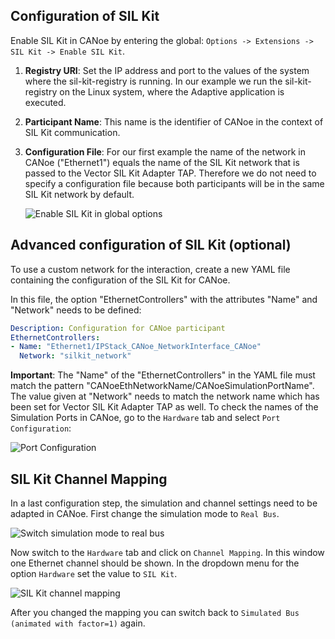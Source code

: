 ## Configuration of SIL Kit

Enable SIL Kit in CANoe by entering the global: `Options -> Extensions -> SIL Kit -> Enable SIL Kit`.

1. **Registry URI**: Set the IP address and port to the values of the system where the sil-kit-registry is running. In our example we run the sil-kit-registry on the Linux system, where the Adaptive application is executed.

2. **Participant Name**: This name is the identifier of CANoe in the context of SIL Kit communication.  

3. **Configuration File**: For our first example the name of the network in CANoe ("Ethernet1") equals the name of the SIL Kit network that is passed to the Vector SIL Kit Adapter TAP. Therefore we do not need to specify a configuration file because both participants will be in the same SIL Kit network by default.

      ![Enable SIL Kit in global options](../images/EnableSILKit.png)

## Advanced configuration of SIL Kit (optional)

To use a custom network for the interaction, create a new YAML file containing the configuration of the SIL Kit for CANoe.

In this file, the option "EthernetControllers" with the attributes "Name" and "Network" needs to be defined:

```YAML
Description: Configuration for CANoe participant
EthernetControllers:
- Name: "Ethernet1/IPStack_CANoe_NetworkInterface_CANoe"
  Network: "silkit_network"
```

**Important**: The "Name" of the "EthernetControllers" in the YAML file must match the pattern "CANoeEthNetworkName/CANoeSimulationPortName". The value given at "Network" needs to match the network name which has been set for Vector SIL Kit Adapter TAP as well. To check the names of the Simulation Ports in CANoe, go to the `Hardware` tab and select `Port Configuration`:

![Port Configuration](../images/PortConfiguration.png)

## SIL Kit Channel Mapping

In a last configuration step, the simulation and channel settings need to be adapted in CANoe. First change the simulation mode to `Real Bus`.

![Switch simulation mode to real bus](../images/SwitchToRealBus.png)  

Now switch to the `Hardware` tab and click on `Channel Mapping`. In this window one Ethernet channel should be shown. In the dropdown menu for the option `Hardware` set the value to `SIL Kit`.

![SIL Kit channel mapping](../images/ChannelMapping.png)  

After you changed the mapping you can switch back to `Simulated Bus (animated with factor=1)` again.
